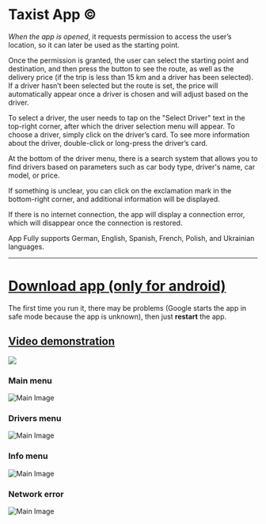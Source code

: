 # Taxist App ©

_When the app is opened_, it requests permission to access the user’s location, so it can later be used as the starting point.

Once the permission is granted, the user can select the starting point and destination, and then press the button to see the route, as well as the delivery price (if the trip is less than 15 km and a driver has been selected). If a driver hasn’t been selected but the route is set, the price will automatically appear once a driver is chosen and will adjust based on the driver.

To select a driver, the user needs to tap on the "Select Driver" text in the top-right corner, after which the driver selection menu will appear. To choose a driver, simply click on the driver’s card. To see more information about the driver, double-click or long-press the driver’s card.

At the bottom of the driver menu, there is a search system that allows you to find drivers based on parameters such as car body type, driver's name, car model, or price.

If something is unclear, you can click on the exclamation mark in the bottom-right corner, and additional information will be displayed.

If there is no internet connection, the app will display a connection error, which will disappear once the connection is restored.

App Fully supports German, English, Spanish, French, Polish, and Ukrainian languages.

________________________


# [Download app (only for android)](https://drive.google.com/file/d/1jLv-orox-eOlm3o0FF102CwjtKjCpbO8/view?usp=sharing)
The first time you run it, there may be problems (Google starts the app in safe mode because the app is unknown), then just **restart** the app.

## [Video demonstration](https://www.youtube.com/watch?v=kHWMUHJNE88)

![](https://github.com/Tretiakk/Taxist-Demonstratoin/blob/main/Taxist%20Preview%203.png)

### Main menu
![Main Image](https://github.com/Tretiakk/Taxist-Demonstratoin/blob/main/Main.png)

### Drivers menu
![Main Image](https://github.com/Tretiakk/Taxist-Demonstratoin/blob/main/DriverList.png)

### Info menu
![Main Image](https://github.com/Tretiakk/Taxist-Demonstratoin/blob/main/Info.png)

### Network error
![Main Image](https://github.com/Tretiakk/Taxist-Demonstratoin/blob/main/Network.png)

